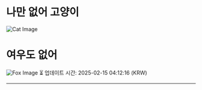 
# 나만 없어 고양이

![Cat Image](https://cdn2.thecatapi.com/images/MTU1ODQwOA.jpg)

# 여우도 없어
![Fox Image](https://randomfox.ca/images/85.jpg)
⏳ 업데이트 시간: 2025-02-15 04:12:16 (KRW)

---
